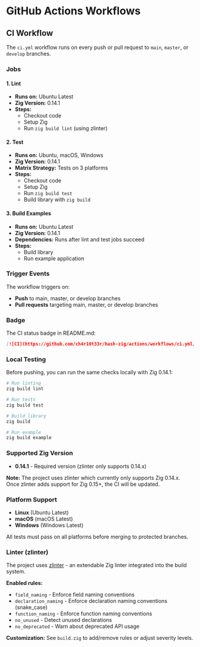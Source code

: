# GitHub Actions Workflows

## CI Workflow

The `ci.yml` workflow runs on every push or pull request to `main`, `master`, or `develop` branches.

### Jobs

#### 1. Lint
- **Runs on:** Ubuntu Latest
- **Zig Version:** 0.14.1
- **Steps:**
  - Checkout code
  - Setup Zig
  - Run `zig build lint` (using zlinter)

#### 2. Test
- **Runs on:** Ubuntu, macOS, Windows
- **Zig Version:** 0.14.1
- **Matrix Strategy:** Tests on 3 platforms
- **Steps:**
  - Checkout code
  - Setup Zig
  - Run `zig build test`
  - Build library with `zig build`

#### 3. Build Examples
- **Runs on:** Ubuntu Latest
- **Zig Version:** 0.14.1
- **Dependencies:** Runs after lint and test jobs succeed
- **Steps:**
  - Build library
  - Run example application

### Trigger Events

The workflow triggers on:
- **Push** to main, master, or develop branches
- **Pull requests** targeting main, master, or develop branches

### Badge

The CI status badge in README.md:

```markdown
[![CI](https://github.com/ch4r10t33r/hash-zig/actions/workflows/ci.yml/badge.svg)](https://github.com/ch4r10t33r/hash-zig/actions/workflows/ci.yml)
```

### Local Testing

Before pushing, you can run the same checks locally with Zig 0.14.1:

```bash
# Run linting
zig build lint

# Run tests
zig build test

# Build library
zig build

# Run example
zig build example
```

### Supported Zig Version

- **0.14.1** - Required version (zlinter only supports 0.14.x)

**Note:** The project uses zlinter which currently only supports Zig 0.14.x. Once zlinter adds support for Zig 0.15+, the CI will be updated.

### Platform Support

- **Linux** (Ubuntu Latest)
- **macOS** (macOS Latest)
- **Windows** (Windows Latest)

All tests must pass on all platforms before merging to protected branches.

### Linter (zlinter)

The project uses [zlinter](https://github.com/kurtwagner/zlinter) - an extendable Zig linter integrated into the build system.

**Enabled rules:**
- `field_naming` - Enforce field naming conventions
- `declaration_naming` - Enforce declaration naming conventions (snake_case)
- `function_naming` - Enforce function naming conventions
- `no_unused` - Detect unused declarations
- `no_deprecated` - Warn about deprecated API usage

**Customization:**
See `build.zig` to add/remove rules or adjust severity levels.
